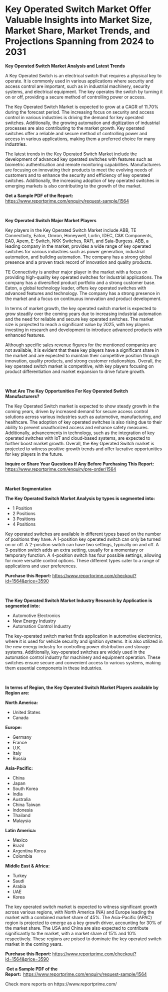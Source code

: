 <p><h1>Key Operated Switch Market Offer Valuable Insights into Market Size, Market Share, Market Trends, and Projections Spanning from 2024 to 2031</h1></p><p><strong>Key Operated Switch Market Analysis and Latest Trends</strong></p>
<p><p>A Key Operated Switch is an electrical switch that requires a physical key to operate. It is commonly used in various applications where security and access control are important, such as in industrial machinery, security systems, and electrical equipment. The key operates the switch by turning it on or off, providing a secure method of controlling power or access.</p><p>The Key Operated Switch Market is expected to grow at a CAGR of 11.70% during the forecast period. The increasing focus on security and access control in various industries is driving the demand for key operated switches. Additionally, the growing automation and digitization of industrial processes are also contributing to the market growth. Key operated switches offer a reliable and secure method of controlling power and access in various applications, making them a preferred choice for many industries.</p><p>The latest trends in the Key Operated Switch Market include the development of advanced key operated switches with features such as biometric authentication and remote monitoring capabilities. Manufacturers are focusing on innovating their products to meet the evolving needs of customers and to enhance the security and efficiency of key operated switches. Additionally, the increasing adoption of key operated switches in emerging markets is also contributing to the growth of the market.</p></p>
<p><strong>Get a Sample PDF of the Report:&nbsp;</strong> <a href="https://www.reportprime.com/enquiry/request-sample/1564">https://www.reportprime.com/enquiry/request-sample/1564</a></p>
<p>&nbsp;</p>
<p><strong>Key Operated Switch Major Market Players</strong></p>
<p><p>Key players in the Key Operated Switch Market include ABB, TE Connectivity, Eaton, Omron, Honeywell, Lorlin, IDEC, C&K Components, EAO, Apem, E-Switch, NKK Switches, RAFI, and Saia-Burgess. ABB, a leading company in the market, provides a wide range of key operated switches for various industries such as power generation, industrial automation, and building automation. The company has a strong global presence and a proven track record of innovation and quality products.</p><p>TE Connectivity is another major player in the market with a focus on providing high-quality key operated switches for industrial applications. The company has a diversified product portfolio and a strong customer base. Eaton, a global technology leader, offers key operated switches with advanced features and technology. The company has a strong presence in the market and a focus on continuous innovation and product development.</p><p>In terms of market growth, the key operated switch market is expected to grow steadily over the coming years due to increasing industrial automation and the need for reliable and secure key operated switches. The market size is projected to reach a significant value by 2025, with key players investing in research and development to introduce advanced products with enhanced features.</p><p>Although specific sales revenue figures for the mentioned companies are not available, it is evident that these key players have a significant share in the market and are expected to maintain their competitive position through innovation, quality products, and strong customer relationships. Overall, the key operated switch market is competitive, with key players focusing on product differentiation and market expansion to drive future growth.</p></p>
<p>&nbsp;</p>
<p><strong>What Are The Key Opportunities For Key Operated Switch Manufacturers?</strong></p>
<p><p>The Key Operated Switch market is expected to show steady growth in the coming years, driven by increased demand for secure access control solutions across various industries such as automotive, manufacturing, and healthcare. The adoption of key operated switches is also rising due to their ability to prevent unauthorized access and enhance safety measures. Additionally, advancements in technology, such as the integration of key operated switches with IoT and cloud-based systems, are expected to further boost market growth. Overall, the Key Operated Switch market is projected to witness positive growth trends and offer lucrative opportunities for key players in the future.</p></p>
<p><strong>Inquire or Share Your Questions If Any Before Purchasing This Report:</strong> <a href="https://www.reportprime.com/enquiry/pre-order/1564">https://www.reportprime.com/enquiry/pre-order/1564</a></p>
<p>&nbsp;</p>
<p><strong>Market Segmentation</strong></p>
<p><strong>The Key Operated Switch Market Analysis by types is segmented into:</strong></p>
<p><ul><li>1 Position</li><li>2 Positions</li><li>3 Positions</li><li>4 Positions</li></ul></p>
<p><p>Key operated switches are available in different types based on the number of positions they have. A 1-position key operated switch can only be turned on or off. A 2-position switch can have two settings, typically on and off. A 3-position switch adds an extra setting, usually for a momentary or temporary function. A 4-position switch has four possible settings, allowing for more versatile control options. These different types cater to a range of applications and user preferences.</p></p>
<p><strong>Purchase this Report:&nbsp;</strong><a href="https://www.reportprime.com/checkout?id=1564&price=3590">https://www.reportprime.com/checkout?id=1564&price=3590</a></p>
<p>&nbsp;</p>
<p><strong>The Key Operated Switch Market Industry Research by Application is segmented into:</strong></p>
<p><ul><li>Automotive Electronics</li><li>New Energy Industry</li><li>Automation Control Industry</li></ul></p>
<p><p>The key-operated switch market finds application in automotive electronics, where it is used for vehicle security and ignition systems. It is also utilized in the new energy industry for controlling power distribution and storage systems. Additionally, key-operated switches are widely used in the automation control industry for machinery and equipment operation. These switches ensure secure and convenient access to various systems, making them essential components in these industries.</p></p>
<p>&nbsp;</p>
<p><strong>In terms of Region, the Key Operated Switch Market Players available by Region are:</strong></p>
<p>
    <p> <strong> North America: </strong>
        <ul>
            <li>United States</li>
            <li>Canada</li>
        </ul>
        </p> 
    <p> <strong> Europe: </strong>
        <ul>
            <li>Germany</li>
            <li>France</li>
            <li>U.K.</li>
            <li>Italy</li>
            <li>Russia</li>
        </ul>
        </p> 
    <p> <strong> Asia-Pacific: </strong>
        <ul>
            <li>China</li>
            <li>Japan</li>
            <li>South Korea</li>
            <li>India</li>
            <li>Australia</li>
            <li>China Taiwan</li>
            <li>Indonesia</li>
            <li>Thailand</li>
            <li>Malaysia</li>
        </ul>
        </p> 
    <p> <strong> Latin America: </strong>
        <ul>
            <li>Mexico</li>
            <li>Brazil</li>
            <li>Argentina Korea</li>
            <li>Colombia</li>
        </ul>
        </p> 
    <p> <strong> Middle East & Africa: </strong>
        <ul>
            <li>Turkey</li>
            <li>Saudi</li>
            <li>Arabia</li>
            <li>UAE</li>
            <li>Korea</li>
        </ul>
    </p>
    </p>
<p><p>The key operated switch market is expected to witness significant growth across various regions, with North America (NA) and Europe leading the market with a combined market share of 45%. The Asia-Pacific (APAC) region is projected to emerge as a key growth driver, accounting for 30% of the market share. The USA and China are also expected to contribute significantly to the market, with a market share of 15% and 10% respectively. These regions are poised to dominate the key operated switch market in the coming years.</p></p>
<p><strong>Purchase this Report: </strong><a href="https://www.reportprime.com/checkout?id=1564&price=3590">https://www.reportprime.com/checkout?id=1564&price=3590</a></p>
<p>&nbsp;<strong>Get a Sample PDF of the Report:&nbsp;&nbsp;</strong><a href="https://www.reportprime.com/enquiry/request-sample/1564">https://www.reportprime.com/enquiry/request-sample/1564</a></p>
<p><strong></strong></p>
<p>Check more reports on https://www.reportprime.com/</p>